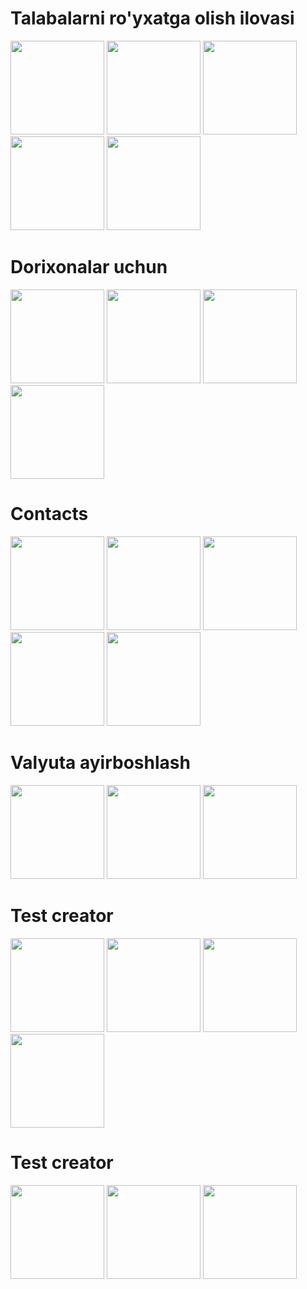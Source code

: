# Talabalarni ro'yxatga olish ilovasi
<p float="left">
  <img src="https://github.com/user-attachments/assets/66ee07d2-b7dc-41ab-b057-590889019711" width="150" />
  <img src="https://github.com/user-attachments/assets/4bd7a1cf-ca5e-4ec8-88c6-5936c7c0226c" width="150" />
  <img src="https://github.com/user-attachments/assets/9f6c8ac3-0fcf-41b1-ac8c-e2076e6f6e85" width="150" />
  <img src="https://github.com/user-attachments/assets/b5931706-fa7f-4a69-ada1-bb1703bf1b53" width="150" />
  <img src="https://github.com/user-attachments/assets/875ad638-d46a-4add-bdad-83b372ee0909" width="150" />
</p>

# Dorixonalar uchun
<p float="left">
  <img src="https://github.com/user-attachments/assets/74081ef8-4557-4d33-915e-95dcf18dfa7f" width="150" />
  <img src="https://github.com/user-attachments/assets/1aa5af25-f824-49b7-948b-a19ca0c402a6" width="150" />
  <img src="https://github.com/user-attachments/assets/3b050398-a0ff-4cd6-bbfc-12c8a71f9f71" width="150" />
  <img src="https://github.com/user-attachments/assets/76be9183-b46a-4675-97b5-babecc667993" width="150" />
</p>

# Contacts
<p float="left">
  <img src="https://github.com/user-attachments/assets/4a3d5036-8811-4108-b38f-71ff4a7e550f" width="150" />
  <img src="https://github.com/user-attachments/assets/2e5c93c8-988f-4b5c-8c1b-a39f37cdcb1e" width="150" />
  <img src="https://github.com/user-attachments/assets/d75d2c7b-e756-4728-9c0d-e0695194359a" width="150" />
  <img src="https://github.com/user-attachments/assets/beb5b3aa-0bf4-4be0-ae9b-ba089db17123" width="150" />
  <img src="https://github.com/user-attachments/assets/3c819a05-f111-4c39-b5fb-a010b9ca3040" width="150" />
</p>

# Valyuta ayirboshlash
<p float="left">
  <img src="https://github.com/user-attachments/assets/ef7f4fe8-edeb-4765-a8fa-dabaf1798abf" width="150" />
  <img src="https://github.com/user-attachments/assets/f80a9ce9-6039-4e97-9157-e8119bfe50d6" width="150" />
  <img src="https://github.com/user-attachments/assets/1eefbe1e-2cca-401e-8876-145a40413950" width="150" />
</p>

# Test creator
<p float="left">
  <img src="https://github.com/user-attachments/assets/b582a57a-dca7-4b4b-8528-224a550ea85f" width="150" />
  <img src="https://github.com/user-attachments/assets/2673ebad-7caa-44ba-9dfa-cdc3dbb60b82" width="150" />
  <img src="https://github.com/user-attachments/assets/33c3bc2c-c56e-4ef8-ae59-7fb58239173d" width="150" />
  <img src="https://github.com/user-attachments/assets/831ce98b-e151-41f9-be0c-460504fefb08" width="150" />
</p>

# Test creator
<p float="left">
  <img src="" width="150" />
  <img src="" width="150" />
  <img src="" width="150" />
</p>







